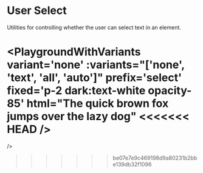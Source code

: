 # User Select

Utilities for controlling whether the user can select text in an element.

<PlaygroundWithVariants
  variant='none'
  :variants="['none', 'text', 'all', 'auto']"
  prefix='select'
  fixed='p-2 dark:text-white opacity-85'
  html="The quick brown fox jumps over the lazy dog"
<<<<<<< HEAD
/>
=======
/>
>>>>>>> be07e7e9c469198d9a80231b2bbe139db32f1096
